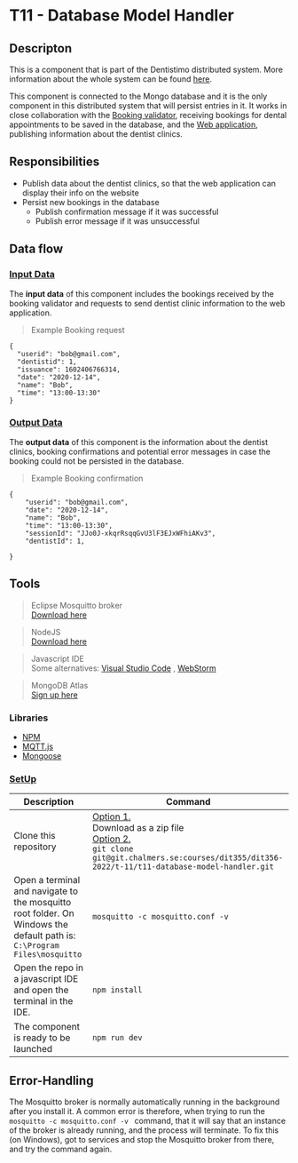 # **T11 - Database Model Handler**

## **Descripton**
This is a component that is part of the Dentistimo distributed system. More information about the whole system can be found [here](https://git.chalmers.se/courses/dit355/dit356-2022/t-11/t11-project).

This component is connected to the Mongo database and it is the only component in this distributed system that will persist entries in it. It works in close collaboration with the [Booking validator](https://git.chalmers.se/courses/dit355/dit356-2022/t-11/t11-booking-validator), receiving bookings for dental appointments to be saved in the database, and the [Web application](https://git.chalmers.se/courses/dit355/dit356-2022/t-11/t11-web-application), publishing information about the dentist clinics. 


## **Responsibilities**

- Publish data about the dentist clinics, so that the web application can display their info on the website
- Persist new bookings in the database
    - Publish confirmation message if it was successful
    - Publish error message if it was unsuccessful

## **Data flow**

### **<ins>Input Data</ins>**

The **input data** of this component includes the bookings received by the booking validator and requests to send dentist clinic information to the web application. 

>Example Booking request
```
{
  "userid": "bob@gmail.com",
  "dentistid": 1,
  "issuance": 1602406766314,
  "date": "2020-12-14",
  "name": "Bob",
  "time": "13:00-13:30"
}

```
### **<ins>Output Data</ins>**

The **output data** of this component is the information about the dentist clinics, booking confirmations and potential error messages in case the booking could not be persisted in the database. 
>Example Booking confirmation
```
{
    "userid": "bob@gmail.com",
    "date": "2020-12-14",
    "name": "Bob",
    "time": "13:00-13:30",
    "sessionId": "JJo0J-xkqrRsqqGvU3lF3EJxWFhiAKv3",
    "dentistId": 1,

}
```

## **Tools**

>  Eclipse Mosquitto broker <br>[Download here](https://mosquitto.org/download/)

>NodeJS <br>[Download here](https://nodejs.org/en/download/)

>Javascript IDE<br> Some alternatives: [Visual Studio Code](https://visualstudio.microsoft.com/downloads/) , [WebStorm](https://www.jetbrains.com/webstorm/download/)

>MongoDB Atlas<br> [Sign up here](https://www.mongodb.com/cloud/atlas/register?utm_content=rlsapostreg&utm_source=google&utm_campaign=search_gs_pl_evergreen_atlas_general_retarget-brand-postreg_gic-null_emea-all_ps-all_desktop_eng_lead&utm_term=&utm_medium=cpc_paid_search&utm_ad=&utm_ad_campaign_id=14412646473&adgroup=131761130372&gclid=CjwKCAiAs8acBhA1EiwAgRFdw_MoFEx8Y7bvZ8bKQR8DbT6RHJv631vx70_2J4uu3SXaXUo16lQYNxoClNQQAvD_BwE)

### **Libraries**  
- [NPM](https://www.npmjs.com/)
- [MQTT.js](https://www.npmjs.com/package/mqtt#api)
- [Mongoose](https://mongoosejs.com/)





### **<ins>SetUp</ins>**

| Description | Command |
|-------|---|
| Clone this repository | <ins>Option 1.</ins><br> Download as a zip file<br> <ins>Option 2.</ins><br>`git clone git@git.chalmers.se:courses/dit355/dit356-2022/t-11/t11-database-model-handler.git`|
| Open a terminal and navigate to the mosquitto root folder. On Windows the default path is: <br> `C:\Program Files\mosquitto` |  `mosquitto -c mosquitto.conf -v ` |
|Open the repo in a javascript IDE and open the terminal in the IDE.  | `npm install` |
|The component is ready to be launched|`npm run dev`|

## Error-Handling
The Mosquitto broker is normally automatically running in the background after you install it. A common error is therefore, when trying to run the `mosquitto -c mosquitto.conf -v ` command, that it will say that an instance of the broker is already running, and the process will terminate. To fix this (on Windows), got to services and stop the Mosquitto broker from there, and try the command again. 











